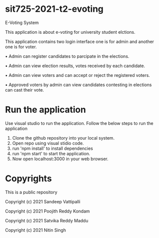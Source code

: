# sit725-2021-t2-evoting
E-Voting System

This application is about e-voting for university student elctions.

This application contains two login interface one is for admin and another one is for voter.

• Admin can register candidates to parcipate in the elections.

• Admin can view  election results, votes received by each candidate.

• Admin can view voters and can accept or reject the registered voters.

• Approved voters by admin can view candidates contesting in elections can cast their vote.


# Run the application
Use visual studio to run the application.
Follow the below steps to run the application
1. Clone the github repository into your local system.
2. Open repo using visual stidio code.
3. run 'npm install' to install dependencies
4. run 'npm start' to start the application.
5. Now open localhost:3000 in your web browser.


# Copyrights
This is a public repository 

Copyright (c) 2021 Sandeep Vattipalli

Copyright (c) 2021 Poojith Reddy Kondam

Copyright (c) 2021 Satvika Reddy Maddu 

Copyright (c) 2021 Nitin Singh